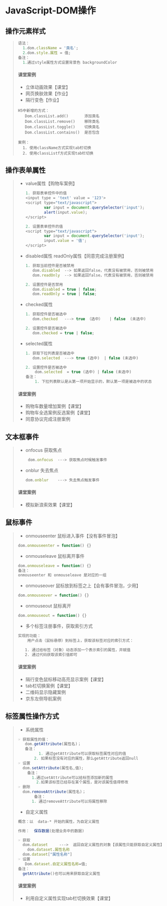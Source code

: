 # JavaScript-DOM操作

## 操作元素样式

> ```js
> 语法：
> 	1.dom.className = '类名';
> 	2.dom.style.属性 = 值;
> 备注：
> 	1.通过style属性方式设置背景色 backgroundColor
> ```
>
> #### 课堂案例
>
> - 立体动画效果【课堂】
> - 网页换肤效果【作业】
> - 隔行变色【作业】
>
> ```
> H5中新增的方式：
> 	 Dom.classList.add()       添加类名
> 	 Dom.classList.remove()    移除类名
> 	 Dom.classList.toggle()    切换类名
> 	 Dom.classList.contains()  是否包含
> 	 
> 案例：
> 	1. 使用className方式实现tab栏切换
> 	2. 使用classListf方式实现tab栏切换
> ```

## 操作表单属性

> - value属性【购物车案例】
>
>   ```js
>   1. 获取表单控件中的值
>   <input type = 'text' value = '123'>
>   <script type="text/javascript">
>   		var input = document.querySelector('input');
>           alert(input.value);
>   </script>
>   
>   2. 设置表单控件的值
>   <script type="text/javascript">
>   		var input = document.querySelector('input');
>           input.value = '值';
>   </script>
>   ```
>
> - disabled属性 readOnly属性【同意完成注册案例】
>
>   ```js
>   1. 获取当前控件是否被禁用
>      dom.disabled  --> 如果返回false，代表没有被禁用，否则被禁用
>      dom.readOnly  --> 如果返回false，代表没有被禁用，否则被禁用
>   
>   2. 设置控件是否禁用
>      dom.disabled = true | false;
>      dom.readOnly = true | false;
>   ```
>
> - checked属性
>
>   ```js
>   1. 获取控件是否被选中
>      dom.checked   ---> true （选中）   | false  (未选中)
>   
>   2. 设置控件是否被选中
>      dom.checked = true | false;
>   ```
>
> - selected属性
>
>   ```js
>   1. 获取下拉列表是否被选中
>      dom.selected  ---> true (选中)  | false (未选中)
>   
>   2. 设置控件是否被选中
>   	dom.selected  = true (选中) | false (未选中)
>   备注：
>   	1. 下拉列表默认是从第一项开始显示的，默认第一项是被选中的状态
>   ```
>
> #### 课堂案例
>
> - 购物车数量增加案例【课堂】
> - 购物车全选案例反选案例【课堂】
> - 同意协议完成注册案例

## 文本框事件

> - onfocus 获取焦点
>
>   ```js
>    dom.onfocus  ---> 获取焦点时候触发事件
>   ```
>
> - onblur 失去焦点
>
>   ```js
>   dom.onblur    ---> 失去焦点触发事件
>   ```
>
> #### 课堂案例
>
> - 模拟新浪索效果【课堂】

## 鼠标事件

> - onmouseenter 鼠标进入事件【没有事件冒泡】
>
> ```js
> dom.onmouseenter = function() {}
> ```
>
> - onmouseleave 鼠标离开事件
>
> ```js
> dom.onmouseleave = function() {}
> 备注：
> onmouseenter 和 onmouseleave 是对应的一组
> ```
>
> - onmouseover   鼠标放到标签之上【会有事件冒泡，少用】
>
> ```js
> dom.onmouseover = function() {}
> ```
>
> - onmouseout    鼠标离开
>
> ```js
> dom.onmouseout = function() {}
> ```
>
> - 多个标签注册事件，获取索引方式
>
> ```html
> 实现的功能：
> 	  用户点击（鼠标悬停）到标签上，获取该标签对应的索引方式：
> 
>    1. 通过给标签（对象）动态添加一个表示索引的属性，并赋值
>    2. 通过代码获取该索引值即可
> ```
>
> #### 课堂案例
>
> - 隔行变色鼠标移动高亮显示案例【课堂】
> - tab栏切换案例【课堂】
> - 二维码显示隐藏案例
> - 京东左侧导航案例

## 标签属性操作方式

> - 系统属性
>
> ```js
> ☞ 获取属性的值：
>    dom.getAttribute(属性名)；
>    备注：
>    	   1. 通过getAttribute可以获取标签属性对应的值
>        2. 如果标签没有对应的属性，那么getAttribute返回null
> ☞ 设置
>   dom.setAttribute(属性名,值);
>     备注：
>     	1.通过setAttribute可以给标签添加新的属性
>         2.如果该标签已经存在某个属性，是对该属性值得修改
> ☞ 删除
>   dom.removeAttribute(属性名)；
>   	 备注：
>      	1. 通过removeAttribute可以将属性移除  	
> ```
>
> - 自定义属性
>
> ```js
> 概念：以  data-* 开始的属性，为自定义属性
> 
> 作用：  保存数据(处理业务中的数据)
> 
> ☞ 获取
> 	dom.dataset     --->  返回自定义属性的对象【该属性只能获取自定义属性】    
>     dom.dataset.属性名称  
> 	dom.dataset["属性名称"]
> ☞ 设置
> 	 Dom.dataset.自定义属性名称=值;
> 备注：
> 	getAttribute()也可以用来获取自定义属性
> ```
>
> #### 课堂案例
>
> - 利用自定义属性实现tab栏切换效果【课堂】
